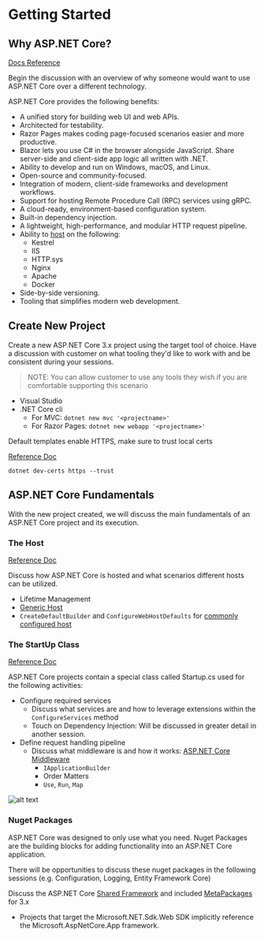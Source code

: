 # Getting Started

## Why ASP.NET Core?

[Docs Reference](https://docs.microsoft.com/en-us/aspnet/core/?view=aspnetcore-3.0#why-choose-aspnet-core)

Begin the discussion with an overview of why someone would want to use ASP.NET Core over a different technology.

ASP.NET Core provides the following benefits:

- A unified story for building web UI and web APIs.
- Architected for testability.
- Razor Pages makes coding page-focused scenarios easier and more productive.
- Blazor lets you use C# in the browser alongside JavaScript. Share server-side and client-side app      logic all written with .NET.
- Ability to develop and run on Windows, macOS, and Linux.
- Open-source and community-focused.
- Integration of modern, client-side frameworks and development workflows.
- Support for hosting Remote Procedure Call (RPC) services using gRPC.
- A cloud-ready, environment-based configuration system.
- Built-in dependency injection.
- A lightweight, high-performance, and modular HTTP request pipeline.
- Ability to [host](https://docs.microsoft.com/en-us/aspnet/core/fundamentals/servers/?view=aspnetcore-3.0&tabs=windows) on the following:
  - Kestrel
  - IIS
  - HTTP.sys
  - Nginx
  - Apache
  - Docker
- Side-by-side versioning.
- Tooling that simplifies modern web development.


## Create New Project

Create a new ASP.NET Core 3.x project using the target tool of choice.  Have a discussion with customer on what tooling they'd like to work with and be consistent during your sessions.

> NOTE: You can allow customer to use any tools they wish if you are comfortable supporting this scenario

- Visual Studio
- .NET Core cli
  - For MVC: `dotnet new mvc '<projectname>'`
  - For Razor Pages: `dotnet new webapp '<projectname>'`

Default templates enable HTTPS, make sure to trust local certs

[Reference Doc](https://docs.microsoft.com/en-us/aspnet/core/security/enforcing-ssl?view=aspnetcore-3.0&tabs=visual-studio#trust-the-aspnet-core-https-development-certificate-on-windows-and-macos)

`dotnet dev-certs https --trust`

## ASP.NET Core Fundamentals

With the new project created, we will discuss the main fundamentals of an ASP.NET Core project and its execution.

### The Host

[Reference Doc](https://docs.microsoft.com/en-us/aspnet/core/fundamentals/index?view=aspnetcore-3.0&tabs=windows#host)

Discuss how ASP.NET Core is hosted and what scenarios different hosts can be utilized.
- Lifetime Management
- [Generic Host](https://docs.microsoft.com/en-us/aspnet/core/fundamentals/host/generic-host?view=aspnetcore-3.0)
- `CreateDefaultBuilder` and `ConfigureWebHostDefaults` for [commonly configured host](https://docs.microsoft.com/en-us/aspnet/core/fundamentals/host/generic-host?view=aspnetcore-3.0#default-builder-settings)

### The StartUp Class

[Reference Doc](https://docs.microsoft.com/en-us/aspnet/core/fundamentals/?view=aspnetcore-3.0&tabs=windows#the-startup-class)

ASP.NET Core projects contain a special class called Startup.cs used for the following activities:

- Configure required services
  - Discuss what services are and how to leverage extensions within the `ConfigureServices` method
  - Touch on Dependency Injection: Will be discussed in greater detail in another session.
- Define request handling pipeline
  - Discuss what middleware is and how it works: [ASP.NET Core Middleware](https://docs.microsoft.com/en-us/aspnet/core/fundamentals/middleware/index?view=aspnetcore-3.0)
    - `IApplicationBuilder`
    - Order Matters
    - `Use`, `Run`, `Map`

![alt text](https://github.com/kwkraus/HOW-Sessions/blob/master/sessions/asp-net-core/docs/images/request-delegate-pipeline.png?raw=true "Request Pipeline")

### Nuget Packages

ASP.NET Core was designed to only use what you need.  Nuget Packages are the building blocks for adding functionality into an ASP.NET Core application.

There will be opportunities to discuss these nuget packages in the following sessions (e.g. Configuration, Logging, Entity Framework Core)

Discuss the ASP.NET Core [Shared Framework](https://docs.microsoft.com/en-us/aspnet/core/release-notes/aspnetcore-3.0?view=aspnetcore-3.0#use-the-aspnet-core-shared-framework) and included [MetaPackages](https://docs.microsoft.com/en-us/aspnet/core/fundamentals/metapackage-app?view=aspnetcore-3.0) for 3.x

- Projects that target the Microsoft.NET.Sdk.Web SDK implicitly reference the Microsoft.AspNetCore.App framework.
